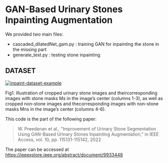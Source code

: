 # GAN-Based Urinary Stones Inpainting Augmentation

We provided two main files:
- cascaded_dilatedNet_gam.py : training GAN for inpainting the stone in the missing part
- generate_test.py : testing stone inpainting

## DATASET
<a href="https://ibb.co/rfvRwvj"><img src="https://i.ibb.co/5x2gR20/inpaint-dataset-example.png" alt="inpaint-dataset-example" border="0"></a>

Fig1. Illustration of cropped urinary stone images and theircorresponding images with stone masks Ms in the image’s center (columns 1-3), as well as cropped non-stone images and thecorresponding images with non-stone masks Mns in the image’s center (columns 4-6).

This code is the part of the following paper:
> W. Preedanan et al., "Improvement of Urinary Stone Segmentation Using GAN-Based Urinary Stones Inpainting Augmentation," in IEEE Access, vol. 10, pp. 115131-115142, 2022

The paper can be accessed at https://ieeexplore.ieee.org/abstract/document/9933448
